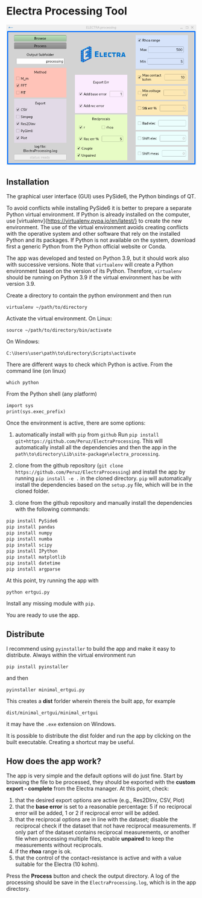 Electra Processing Tool
===

<p align="center"><img src="screenshot.png" width="512"></p>

<!-- ![screenshot](screenshot.png){width=50%} -->

Installation
---
The graphical user interface (GUI) uses PySide6, the Python bindings of QT.

To avoid conflicts while installing PySide6 it is better to prepare a separate Python virtual environment.
If Python is already installed on the computer, use [virtualenv]{https://virtualenv.pypa.io/en/latest/} to create the new environment.
The use of the virtual environment avoids creating conflicts with the operative system and other software that rely on the installed Python and its packages.
If Python is not available on the system, download first a generic Python from the Python official website or Conda.

The app was developed and tested on Python 3.9, but it should work also with successive versions.
Note that `virtualenv` will create a Python environment based on the version of its Python.
Therefore, `virtualenv` should be running on Python 3.9 if the virtual environment has be with version 3.9.

Create a directory to contain the python environment and then run
```
virtualenv ~/path/to/directory
```

Activate the virtual environment.
On Linux:
```
source ~/path/to/directory/bin/activate
```
On Windows:
```
C:\Users\user\path\to\directory\Scripts\activate
```

There are different ways to check which Python is active.
From the command line (on linux)
```
which python
```
From the Python shell (any platform)
```
import sys
print(sys.exec_prefix)
```

Once the environment is active, there are some options:
1. automatically install with `pip` from `github`
Run `pip install git+https://github.com/Peruz/ElectraProcessing`.
This will automatically install all the dependencies and then the app in the `path\to\directory\Lib\site-package\electra_processing`.

2. clone from the github repository (`git clone https://github.com/Peruz/ElectraProcessing`) and install the app by running `pip install -e .` in the cloned directory.
`pip` will automatically install the dependencies based on the `setup.py` file, which will be in the cloned folder.

3. clone from the github repository and manually install the dependencies with the following commands:
```
pip install PySide6
pip install pandas
pip install numpy
pip install numba
pip install scipy
pip install IPython
pip install matplotlib
pip install datetime
pip install argparse
```

At this point, try running the app with
```
python ertgui.py
```
Install any missing module with `pip`.

You are ready to use the app.

Distribute
---

I recommend using `pyinstaller` to build the app and make it easy to distribute.
Always within the virtual environment run
```
pip install pyinstaller
```
and then
```
pyinstaller minimal_ertgui.py
```
This creates a **dist** forlder wherein thereis the built app, for example
```
dist/minimal_ertgui/minimal_ertgui
```
it may have the `.exe` extension on Windows.

It is possible to distribute the dist folder and run the app by clicking on the built executable.
Creating a shortcut may be useful.

How does the app work?
---

The app is very simple and the default options will do just fine.
Start by browsing the file to be processed, they should be exported with the **custom export - complete** from the Electra manager.
At this point, check:
1. that the desired export options are active (e.g., Res2DInv, CSV, Plot)
2. that the **base error** is set to a reasonable percentage: 5 if no reciprocal error will be added, 1 or 2 if reciprocal error will be added.
3. that the reciprocal options are in line with the dataset; disable the reciprocal check if the dataset that not have reciprocal measurements.
If only part of the dataset contains reciprocal measurements, or another file when processing multiple files, enable **unpaired** to keep the measurements without reciprocals.
4. if the **rhoa** range is ok.
5. that the control of the contact-resistance is active and with a value suitable for the Electra (10 kohm).

Press the **Process** button and check the output directory.
A log of the processing should be save in the `ElectraProcessing.log`, which is in the app directory.












